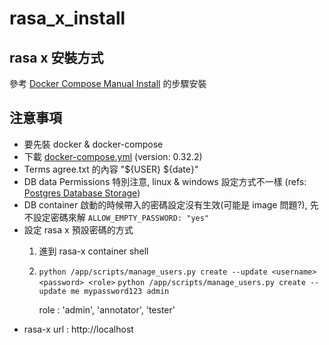 # rasa_x_install

## rasa x 安裝方式
參考 [Docker Compose Manual Install](https://rasa.com/docs/rasa-x/installation-and-setup/install/docker-compose#docker-compose-manual-install) 的步驟安裝

## 注意事項
* 要先裝 docker & docker-compose
* 下載 [docker-compose.yml](https://storage.googleapis.com/rasa-x-releases/0.32.2/docker-compose.ce.yml) (version: 0.32.2)
* Terms agree.txt 的內容 "${USER} ${date}"
* DB data Permissions 特別注意, linux & windows 設定方式不一樣 (refs: [Postgres Database Storage](https://rasa.com/docs/rasa-x/installation-and-setup/install/docker-compose#postgres-database-storage))
* DB container 啟動的時候帶入的密碼設定沒有生效(可能是 image 問題?), 先不設定密碼來解 `ALLOW_EMPTY_PASSWORD: "yes"`
* 設定 rasa x 預設密碼的方式
    1. 進到 rasa-x container shell
    2. `python /app/scripts/manage_users.py create --update <username> <password> <role>`
        `python /app/scripts/manage_users.py create --update me mypassword123 admin`

        role : 'admin', 'annotator', 'tester'
* rasa-x url : http://localhost 

